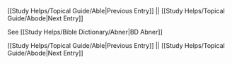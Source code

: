 [[Study Helps/Topical Guide/Able|Previous Entry]]  ||  [[Study Helps/Topical Guide/Abode|Next Entry]]

 See [[Study Helps/Bible Dictionary/Abner|BD Abner]]

[[Study Helps/Topical Guide/Able|Previous Entry]]  ||  [[Study Helps/Topical Guide/Abode|Next Entry]]